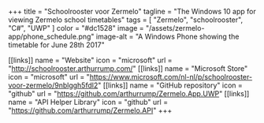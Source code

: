 +++
title = "Schoolrooster voor Zermelo"
tagline = "The Windows 10 app for viewing Zermelo school timetables"
tags = [ "Zermelo", "schoolrooster", "C#", "UWP" ]
color = "#dc1528"
image = "/assets/zermelo-app/phone_schedule.png"
image-alt = "A Windows Phone showing the timetable for June 28th 2017"

[[links]]
name = "Website"
icon = "microsoft"
url = "http://schoolrooster.arthurrump.com/"
[[links]]
name = "Microsoft Store"
icon = "microsoft"
url = "https://www.microsoft.com/nl-nl/p/schoolrooster-voor-zermelo/9nblggh5fdl2"
[[links]]
name = "GitHub repository"
icon = "github"
url = "https://github.com/arthurrump/Zermelo.App.UWP"
[[links]]
name = "API Helper Library"
icon = "github"
url = "https://github.com/arthurrump/Zermelo.API"
+++